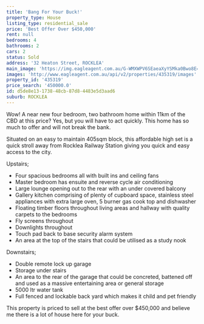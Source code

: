 ```yaml
---
title: 'Bang For Your Buck!'
property_type: House
listing_type: residential_sale
price: 'Best Offer Over $450,000'
rent: null
bedrooms: 4
bathrooms: 2
cars: 2
status: Sold
address: '32 Heaton Street, ROCKLEA'
main_image: 'https://img.eagleagent.com.au/G-WMXWPV6SEaeaXyYSMka0Bwo8E=/1280x854/smart/https://s3-us-west-2.amazonaws.com/eagleagent-orig/images/6823173/118340231-image-M.jpg'
images: 'http://www.eagleagent.com.au/api/v2/properties/435319/images'
property_id: '435319'
price_search: '450000.0'
id: d5de8e13-1738-48cb-87d8-4483e5d3aad6
suburb: ROCKLEA
---
```

Wow! A near new four bedroom, two bathroom home within 11km of the CBD at this price? Yes, but you will have to act quickly. This home has so much to offer and will not break the bank.

Situated on an easy to maintain 405sqm block, this affordable high set is a quick stroll away from Rocklea Railway Station giving you quick and easy access to the city.

Upstairs;
*  Four spacious bedrooms all with built ins and ceiling fans
*  Master bedroom has ensuite and reverse cycle air conditioning
*  Large lounge opening out to the rear with an under covered balcony
*  Gallery kitchen comprising of plenty of cupboard space, stainless steel appliances with extra large oven, 5 burner gas cook top and dishwasher
*  Floating timber floors throughout living areas and hallway with quality carpets to the bedrooms
*  Fly screens throughout
*  Downlights throughout
*  Touch pad back to base security alarm system
*  An area at the top of the stairs that could be utilised as a study nook

Downstairs;
*  Double remote lock up garage
*  Storage under stairs
*  An area to the rear of the garage that could be concreted, battened off and used as a massive entertaining area or general storage
*  5000 ltr water tank
*  Full fenced and lockable back yard which makes it child and pet friendly

This property is priced to sell at the best offer over $450,000 and believe me there is a lot of house here for your buck.